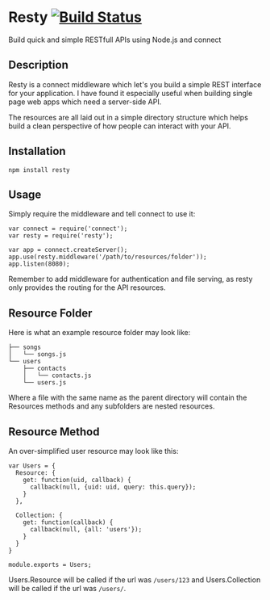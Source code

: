 # Resty [![Build Status](https://secure.travis-ci.org/SoapyIllusions/resty.png)](http://travis-ci.org/SoapyIllusions/resty.png)

Build quick and simple RESTfull APIs using Node.js and connect

## Description

Resty is a connect middleware which let's you build a simple REST interface for your application. I have found it especially useful when building single page web apps which need a server-side API.

The resources are all laid out in a simple directory structure which helps build a clean perspective of how people can interact with your API.

## Installation

    npm install resty

## Usage

Simply require the middleware and tell connect to use it:

    var connect = require('connect');
    var resty = require('resty');

    var app = connect.createServer();
    app.use(resty.middleware('/path/to/resources/folder'));
    app.listen(8080);

Remember to add middleware for authentication and file serving, as resty only provides the routing for the API resources.

## Resource Folder

Here is what an example resource folder may look like:

    ├── songs
    │   └── songs.js
    └── users
        ├── contacts
        │   └── contacts.js
        └── users.js

Where a file with the same name as the parent directory will contain the Resources methods and any subfolders are nested resources.

## Resource Method

An over-simplified user resource may look like this:

    var Users = {
      Resource: {
        get: function(uid, callback) {
          callback(null, {uid: uid, query: this.query});
        }
      },

      Collection: {
        get: function(callback) {
          callback(null, {all: 'users'});
        }
      }
    }

    module.exports = Users;

Users.Resource will be called if the url was `/users/123` and Users.Collection will be called if the url was `/users/`.

